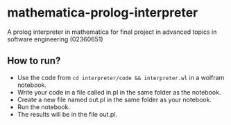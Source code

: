 # mathematica-prolog-interpreter
A prolog interpreter in mathematica for final project in advanced topics in software engineering (02360651)

## How to run?
- Use the code from `cd interpreter/code && interpreter.wl` in a wolfram notebook.
- Write your code in a file called in.pl in the same folder as the notebook.
- Create a new file named out.pl in the same folder as your notebook.
- Run the notebook.
- The results will be in the file out.pl.
